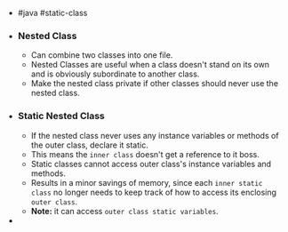 - #java #static-class
- ### Nested Class
	- Can combine two classes into one file.
	- Nested Classes are useful when a class doesn't stand on its own and is obviously subordinate to another class.
	- Make the nested class private if other classes should never use the nested class.
- ### Static Nested Class
	- If the nested class never uses any instance variables or methods of the outer class, declare it static.
	- This means the `inner class` doesn't get a reference to it boss.
	- Static classes cannot access outer class's instance variables and methods.
	- Results in a minor savings of memory, since each `inner static class` no longer needs to keep track of how to access its enclosing `outer class`.
	- **Note:** it can access `outer class static variables`.
-